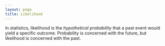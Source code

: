 ```yaml
---
layout: page
title: Likelihood
---
```

In statistics, likelihood is the *hypothetical probability* that a past event
would yield a specific outcome. Probability is concerned with the future,
but likelihood is concerned with the past.